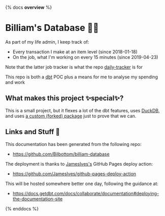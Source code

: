 {% docs __overview__ %}
# Billiam's Database 🧙‍♂️

As part of my life admin, I keep track of:

- Every transaction I make at an item level (since 2018-01-18)
- On the job, what I'm working on every 15 minutes (since 2019-04-23)

Note that the latter job tracker is what the repo [daily-tracker](https://github.com/Bilbottom/daily-tracker) is for

This repo is both a [dbt](https://www.getdbt.com/) POC plus a means for me to analyse my spending and work

## What makes this project ✨special✨?

This is a small project, but it flexes a lot of the dbt features, uses [DuckDB](https://duckdb.org/), and uses [a custom (forked) package](https://github.com/Bilbottom/dbt-unit-testing) just to prove that we can.

## Links and Stuff 📝

This documentation has been generated from the following repo:

- https://github.com/Bilbottom/billiam-database

The deployment is thanks to [JamesIves's](https://github.com/jamesives) GitHub Pages deploy action:

- https://github.com/JamesIves/github-pages-deploy-action

This will be hosted somewhere better one day, following the guidance at:

- https://docs.getdbt.com/docs/collaborate/documentation#deploying-the-documentation-site

{% enddocs %}
